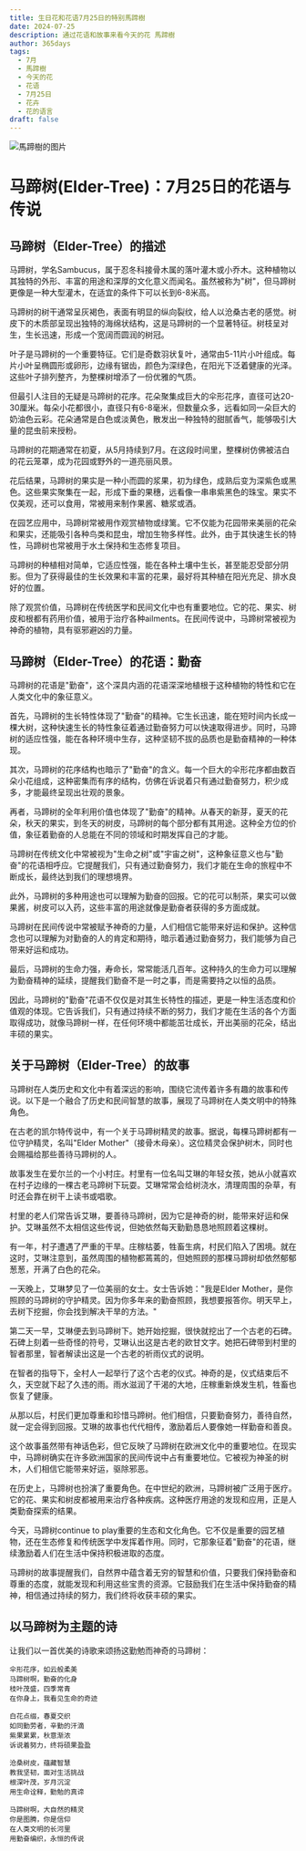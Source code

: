 ```yaml
---
title: 生日花和花语7月25日的特别馬蹄樹
date: 2024-07-25
description: 通过花语和故事来看今天的花 馬蹄樹
author: 365days
tags:
  - 7月
  - 馬蹄樹
  - 今天的花
  - 花语
  - 7月25日
  - 花卉
  - 花的语言
draft: false
---
```


![馬蹄樹的图片](https://cdn.pixabay.com/photo/2017/06/20/07/56/elder-2422131_1280.jpg#center)


# 马蹄树(Elder-Tree)：7月25日的花语与传说

## 马蹄树（Elder-Tree）的描述

马蹄树，学名Sambucus，属于忍冬科接骨木属的落叶灌木或小乔木。这种植物以其独特的外形、丰富的用途和深厚的文化意义而闻名。虽然被称为"树"，但马蹄树更像是一种大型灌木，在适宜的条件下可以长到6-8米高。

马蹄树的树干通常呈灰褐色，表面有明显的纵向裂纹，给人以沧桑古老的感觉。树皮下的木质部呈现出独特的海绵状结构，这是马蹄树的一个显著特征。树枝呈对生，生长迅速，形成一个宽阔而圆润的树冠。

叶子是马蹄树的一个重要特征。它们是奇数羽状复叶，通常由5-11片小叶组成。每片小叶呈椭圆形或卵形，边缘有锯齿，颜色为深绿色，在阳光下泛着健康的光泽。这些叶子排列整齐，为整棵树增添了一份优雅的气质。

但最引人注目的无疑是马蹄树的花序。花朵聚集成巨大的伞形花序，直径可达20-30厘米。每朵小花都很小，直径只有6-8毫米，但数量众多，远看如同一朵巨大的奶油色云彩。花朵通常是白色或淡黄色，散发出一种独特的甜腻香气，能够吸引大量的昆虫前来授粉。

马蹄树的花期通常在初夏，从5月持续到7月。在这段时间里，整棵树仿佛被洁白的花云笼罩，成为花园或野外的一道亮丽风景。

花后结果，马蹄树的果实是一种小而圆的浆果，初为绿色，成熟后变为深紫色或黑色。这些果实聚集在一起，形成下垂的果穗，远看像一串串紫黑色的珠宝。果实不仅美观，还可以食用，常被用来制作果酱、糖浆或酒。

在园艺应用中，马蹄树常被用作观赏植物或绿篱。它不仅能为花园带来美丽的花朵和果实，还能吸引各种鸟类和昆虫，增加生物多样性。此外，由于其快速生长的特性，马蹄树也常被用于水土保持和生态修复项目。

马蹄树的种植相对简单，它适应性强，能在各种土壤中生长，甚至能忍受部分阴影。但为了获得最佳的生长效果和丰富的花果，最好将其种植在阳光充足、排水良好的位置。

除了观赏价值，马蹄树在传统医学和民间文化中也有重要地位。它的花、果实、树皮和根都有药用价值，被用于治疗各种ailments。在民间传说中，马蹄树常被视为神奇的植物，具有驱邪避凶的力量。

## 马蹄树（Elder-Tree）的花语：勤奋

马蹄树的花语是"勤奋"，这个深具内涵的花语深深地植根于这种植物的特性和它在人类文化中的象征意义。

首先，马蹄树的生长特性体现了"勤奋"的精神。它生长迅速，能在短时间内长成一棵大树，这种快速生长的特性象征着通过勤奋努力可以快速取得进步。同时，马蹄树的适应性强，能在各种环境中生存，这种坚韧不拔的品质也是勤奋精神的一种体现。

其次，马蹄树的花序结构也暗示了"勤奋"的含义。每一个巨大的伞形花序都由数百朵小花组成，这种密集而有序的结构，仿佛在诉说着只有通过勤奋努力，积少成多，才能最终呈现出壮观的景象。

再者，马蹄树的全年利用价值也体现了"勤奋"的精神。从春天的新芽，夏天的花朵，秋天的果实，到冬天的树皮，马蹄树的每个部分都有其用途。这种全方位的价值，象征着勤奋的人总能在不同的领域和时期发挥自己的才能。

马蹄树在传统文化中常被视为"生命之树"或"宇宙之树"，这种象征意义也与"勤奋"的花语相呼应。它提醒我们，只有通过勤奋努力，我们才能在生命的旅程中不断成长，最终达到我们的理想境界。

此外，马蹄树的多种用途也可以理解为勤奋的回报。它的花可以制茶，果实可以做果酱，树皮可以入药，这些丰富的用途就像是勤奋者获得的多方面成就。

马蹄树在民间传说中常被赋予神奇的力量，人们相信它能带来好运和保护。这种信念也可以理解为对勤奋的人的肯定和期待，暗示着通过勤奋努力，我们能够为自己带来好运和成功。

最后，马蹄树的生命力强，寿命长，常常能活几百年。这种持久的生命力可以理解为勤奋精神的延续，提醒我们勤奋不是一时之事，而是需要持之以恒的品质。

因此，马蹄树的"勤奋"花语不仅仅是对其生长特性的描述，更是一种生活态度和价值观的体现。它告诉我们，只有通过持续不断的努力，我们才能在生活的各个方面取得成功，就像马蹄树一样，在任何环境中都能茁壮成长，开出美丽的花朵，结出丰硕的果实。

## 关于马蹄树（Elder-Tree）的故事

马蹄树在人类历史和文化中有着深远的影响，围绕它流传着许多有趣的故事和传说。以下是一个融合了历史和民间智慧的故事，展现了马蹄树在人类文明中的特殊角色。

在古老的凯尔特传说中，有一个关于马蹄树精灵的故事。据说，每棵马蹄树都有一位守护精灵，名叫"Elder Mother"（接骨木母亲）。这位精灵会保护树木，同时也会赐福给那些善待马蹄树的人。

故事发生在爱尔兰的一个小村庄。村里有一位名叫艾琳的年轻女孩，她从小就喜欢在村子边缘的一棵古老马蹄树下玩耍。艾琳常常会给树浇水，清理周围的杂草，有时还会靠在树干上读书或唱歌。

村里的老人们常告诉艾琳，要善待马蹄树，因为它是神奇的树，能带来好运和保护。艾琳虽然不太相信这些传说，但她依然每天勤勤恳恳地照顾着这棵树。

有一年，村子遭遇了严重的干旱。庄稼枯萎，牲畜生病，村民们陷入了困境。就在这时，艾琳注意到，虽然周围的植物都蔫蔫的，但她照顾的那棵马蹄树却依然郁郁葱葱，开满了白色的花朵。

一天晚上，艾琳梦见了一位美丽的女士。女士告诉她："我是Elder Mother，是你照顾的马蹄树的守护精灵。因为你多年来的勤奋照顾，我想要报答你。明天早上，去树下挖掘，你会找到解决干旱的方法。"

第二天一早，艾琳便去到马蹄树下。她开始挖掘，很快就挖出了一个古老的石碑。石碑上刻着一些奇怪的符号，艾琳认出这是古老的欧甘文字。她把石碑带到村里的智者那里，智者解读出这是一个古老的祈雨仪式的说明。

在智者的指导下，全村人一起举行了这个古老的仪式。神奇的是，仪式结束后不久，天空就下起了久违的雨。雨水滋润了干渴的大地，庄稼重新焕发生机，牲畜也恢复了健康。

从那以后，村民们更加尊重和珍惜马蹄树。他们相信，只要勤奋努力，善待自然，就一定会得到回报。艾琳的故事也代代相传，激励着后人要像她一样勤奋和善良。

这个故事虽然带有神话色彩，但它反映了马蹄树在欧洲文化中的重要地位。在现实中，马蹄树确实在许多欧洲国家的民间传说中占有重要地位。它被视为神圣的树木，人们相信它能带来好运，驱除邪恶。

在历史上，马蹄树也扮演了重要角色。在中世纪的欧洲，马蹄树被广泛用于医疗。它的花、果实和树皮都被用来治疗各种疾病。这种医疗用途的发现和应用，正是人类勤奋探索的结果。

今天，马蹄树continue to play重要的生态和文化角色。它不仅是重要的园艺植物，还在生态修复和传统医学中发挥着作用。同时，它那象征着"勤奋"的花语，继续激励着人们在生活中保持积极进取的态度。

马蹄树的故事提醒我们，自然界中蕴含着无穷的智慧和价值，只要我们保持勤奋和尊重的态度，就能发现和利用这些宝贵的资源。它鼓励我们在生活中保持勤奋的精神，相信通过持续的努力，我们终将收获丰硕的果实。

## 以马蹄树为主题的诗

让我们以一首优美的诗歌来颂扬这勤勉而神奇的马蹄树：

```
伞形花序，如云般柔美
马蹄树啊，勤奋的化身
枝叶茂盛，四季常青
在你身上，我看见生命的奇迹

白花点缀，春夏交织
如同勤劳者，辛勤的汗滴
紫果累累，秋意渐浓
诉说着努力，终将硕果盈盈

沧桑树皮，蕴藏智慧
教我坚韧，面对生活挑战
根深叶茂，岁月沉淀
用生命诠释，勤勉的真谛

马蹄树啊，大自然的精灵
你是图腾，你是信仰
在人类文明的长河里
用勤奋编织，永恒的传说
```
